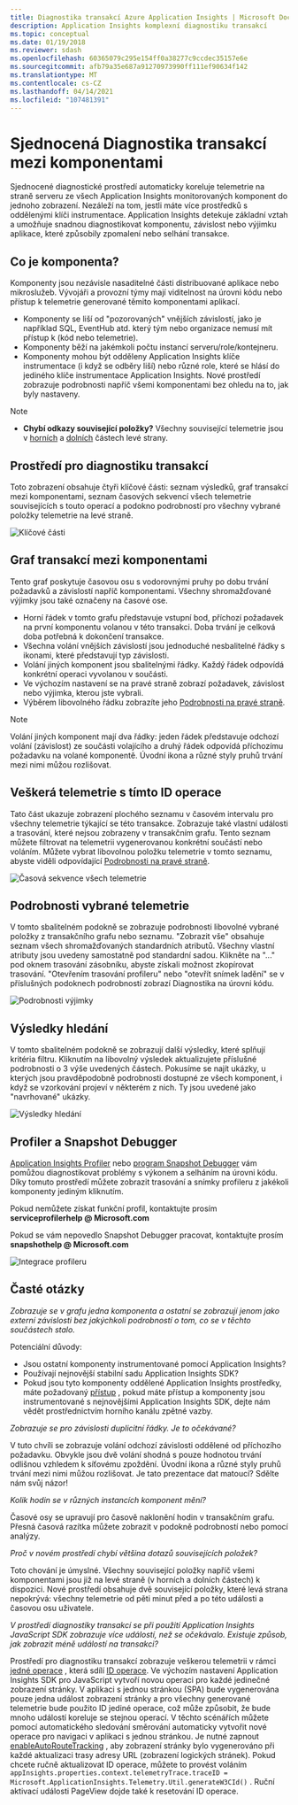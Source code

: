 ```yaml
---
title: Diagnostika transakcí Azure Application Insights | Microsoft Docs
description: Application Insights komplexní diagnostiku transakcí
ms.topic: conceptual
ms.date: 01/19/2018
ms.reviewer: sdash
ms.openlocfilehash: 60365079c295e154ff0a38277c9ccdec35157e6e
ms.sourcegitcommit: afb79a35e687a91270973990ff111ef90634f142
ms.translationtype: MT
ms.contentlocale: cs-CZ
ms.lasthandoff: 04/14/2021
ms.locfileid: "107481391"
---
```

# <a name="unified-cross-component-transaction-diagnostics"></a>Sjednocená Diagnostika transakcí mezi komponentami

Sjednocené diagnostické prostředí automaticky koreluje telemetrie na straně serveru ze všech Application Insights monitorovaných komponent do jednoho zobrazení. Nezáleží na tom, jestli máte více prostředků s oddělenými klíči instrumentace. Application Insights detekuje základní vztah a umožňuje snadnou diagnostikovat komponentu, závislost nebo výjimku aplikace, které způsobily zpomalení nebo selhání transakce.

## <a name="what-is-a-component"></a>Co je komponenta?

Komponenty jsou nezávisle nasaditelné části distribuované aplikace nebo mikroslužeb. Vývojáři a provozní týmy mají viditelnost na úrovni kódu nebo přístup k telemetrie generované těmito komponentami aplikací.

* Komponenty se liší od "pozorovaných" vnějších závislostí, jako je například SQL, EventHub atd. který tým nebo organizace nemusí mít přístup k (kód nebo telemetrie).
* Komponenty běží na jakémkoli počtu instancí serveru/role/kontejneru.
* Komponenty mohou být odděleny Application Insights klíče instrumentace (i když se odběry liší) nebo různé role, které se hlásí do jediného klíče instrumentace Application Insights. Nové prostředí zobrazuje podrobnosti napříč všemi komponentami bez ohledu na to, jak byly nastaveny.

> [!NOTE]
> * **Chybí odkazy související položky?** Všechny související telemetrie jsou v [horních](#cross-component-transaction-chart) a [dolních](#all-telemetry-with-this-operation-id) částech levé strany. 

## <a name="transaction-diagnostics-experience"></a>Prostředí pro diagnostiku transakcí
Toto zobrazení obsahuje čtyři klíčové části: seznam výsledků, graf transakcí mezi komponentami, seznam časových sekvencí všech telemetrie souvisejících s touto operací a podokno podrobností pro všechny vybrané položky telemetrie na levé straně.

![Klíčové části](media/transaction-diagnostics/4partsCrossComponent.png)

## <a name="cross-component-transaction-chart"></a>Graf transakcí mezi komponentami

Tento graf poskytuje časovou osu s vodorovnými pruhy po dobu trvání požadavků a závislostí napříč komponentami. Všechny shromažďované výjimky jsou také označeny na časové ose.

* Horní řádek v tomto grafu představuje vstupní bod, příchozí požadavek na první komponentu volanou v této transakci. Doba trvání je celková doba potřebná k dokončení transakce.
* Všechna volání vnějších závislostí jsou jednoduché nesbalitelné řádky s ikonami, které představují typ závislosti.
* Volání jiných komponent jsou sbalitelnými řádky. Každý řádek odpovídá konkrétní operaci vyvolanou v součásti.
* Ve výchozím nastavení se na pravé straně zobrazí požadavek, závislost nebo výjimka, kterou jste vybrali.
* Výběrem libovolného řádku zobrazíte jeho [Podrobnosti na pravé straně](#details-of-the-selected-telemetry). 

> [!NOTE]
> Volání jiných komponent mají dva řádky: jeden řádek představuje odchozí volání (závislost) ze součásti volajícího a druhý řádek odpovídá příchozímu požadavku na volané komponentě. Úvodní ikona a různé styly pruhů trvání mezi nimi můžou rozlišovat.

## <a name="all-telemetry-with-this-operation-id"></a>Veškerá telemetrie s tímto ID operace

Tato část ukazuje zobrazení plochého seznamu v časovém intervalu pro všechny telemetrie týkající se této transakce. Zobrazuje také vlastní události a trasování, které nejsou zobrazeny v transakčním grafu. Tento seznam můžete filtrovat na telemetrii vygenerovanou konkrétní součástí nebo voláním. Můžete vybrat libovolnou položku telemetrie v tomto seznamu, abyste viděli odpovídající [Podrobnosti na pravé straně](#details-of-the-selected-telemetry).

![Časová sekvence všech telemetrie](media/transaction-diagnostics/allTelemetryDrawerOpened.png)

## <a name="details-of-the-selected-telemetry"></a>Podrobnosti vybrané telemetrie

V tomto sbalitelném podokně se zobrazuje podrobnosti libovolné vybrané položky z transakčního grafu nebo seznamu. "Zobrazit vše" obsahuje seznam všech shromažďovaných standardních atributů. Všechny vlastní atributy jsou uvedeny samostatně pod standardní sadou. Klikněte na "..." pod oknem trasování zásobníku, abyste získali možnost zkopírovat trasování. "Otevřením trasování profileru" nebo "otevřít snímek ladění" se v příslušných podoknech podrobností zobrazí Diagnostika na úrovni kódu.

![Podrobnosti výjimky](media/transaction-diagnostics/exceptiondetail.png)

## <a name="search-results"></a>Výsledky hledání

V tomto sbalitelném podokně se zobrazují další výsledky, které splňují kritéria filtru. Kliknutím na libovolný výsledek aktualizujete příslušné podrobnosti o 3 výše uvedených částech. Pokusíme se najít ukázky, u kterých jsou pravděpodobně podrobnosti dostupné ze všech komponent, i když se vzorkování projeví v některém z nich. Ty jsou uvedené jako "navrhované" ukázky.

![Výsledky hledání](media/transaction-diagnostics/searchResults.png)

## <a name="profiler-and-snapshot-debugger"></a>Profiler a Snapshot Debugger

[Application Insights Profiler](./profiler.md) nebo [program Snapshot Debugger](snapshot-debugger.md) vám pomůžou diagnostikovat problémy s výkonem a selháním na úrovni kódu. Díky tomuto prostředí můžete zobrazit trasování a snímky profileru z jakékoli komponenty jediným kliknutím.

Pokud nemůžete získat funkční profil, kontaktujte prosím **serviceprofilerhelp \@ Microsoft.com**

Pokud se vám nepovedlo Snapshot Debugger pracovat, kontaktujte prosím **snapshothelp \@ Microsoft.com**

![Integrace profileru](media/transaction-diagnostics/profilerTraces.png)

## <a name="faq"></a>Časté otázky

*Zobrazuje se v grafu jedna komponenta a ostatní se zobrazují jenom jako externí závislosti bez jakýchkoli podrobností o tom, co se v těchto součástech stalo.*

Potenciální důvody:

* Jsou ostatní komponenty instrumentované pomocí Application Insights?
* Používají nejnovější stabilní sadu Application Insights SDK?
* Pokud jsou tyto komponenty oddělené Application Insights prostředky, máte požadovaný [přístup](resources-roles-access-control.md) , pokud máte přístup a komponenty jsou instrumentované s nejnovějšími Application Insights SDK, dejte nám vědět prostřednictvím horního kanálu zpětné vazby.

*Zobrazuje se pro závislosti duplicitní řádky. Je to očekávané?*

V tuto chvíli se zobrazuje volání odchozí závislosti oddělené od příchozího požadavku. Obvykle jsou dvě volání shodná s pouze hodnotou trvání odlišnou vzhledem k síťovému zpoždění. Úvodní ikona a různé styly pruhů trvání mezi nimi můžou rozlišovat. Je tato prezentace dat matoucí? Sdělte nám svůj názor!

*Kolik hodin se v různých instancích komponent mění?*

Časové osy se upravují pro časově naklonění hodin v transakčním grafu. Přesná časová razítka můžete zobrazit v podokně podrobností nebo pomocí analýzy.

*Proč v novém prostředí chybí většina dotazů souvisejících položek?*

Toto chování je úmyslné. Všechny související položky napříč všemi komponentami jsou již na levé straně (v horních a dolních částech) k dispozici. Nové prostředí obsahuje dvě související položky, které levá strana nepokrývá: všechny telemetrie od pěti minut před a po této události a časovou osu uživatele.

*V prostředí diagnostiky transakcí se při použití Application Insights JavaScript SDK zobrazuje více událostí, než se očekávalo. Existuje způsob, jak zobrazit méně událostí na transakci?*

Prostředí pro diagnostiku transakcí zobrazuje veškerou telemetrii v rámci [jedné operace](correlation.md#data-model-for-telemetry-correlation) , která sdílí [ID operace](data-model-context.md#operation-id). Ve výchozím nastavení Application Insights SDK pro JavaScript vytvoří novou operaci pro každé jedinečné zobrazení stránky. V aplikaci s jednou stránkou (SPA) bude vygenerována pouze jedna událost zobrazení stránky a pro všechny generované telemetrie bude použito ID jediné operace, což může způsobit, že bude mnoho událostí koreluje se stejnou operací. V těchto scénářích můžete pomocí automatického sledování směrování automaticky vytvořit nové operace pro navigaci v aplikaci s jednou stránkou. Je nutné zapnout [enableAutoRouteTracking](javascript.md#single-page-applications) , aby zobrazení stránky bylo vygenerováno při každé aktualizaci trasy adresy URL (zobrazení logických stránek). Pokud chcete ručně aktualizovat ID operace, můžete to provést voláním `appInsights.properties.context.telemetryTrace.traceID = Microsoft.ApplicationInsights.Telemetry.Util.generateW3CId()` . Ruční aktivací události PageView dojde také k resetování ID operace.
